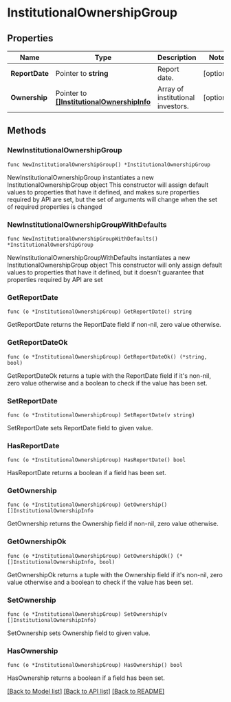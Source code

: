 # InstitutionalOwnershipGroup

## Properties

Name | Type | Description | Notes
------------ | ------------- | ------------- | -------------
**ReportDate** | Pointer to **string** | Report date. | [optional] 
**Ownership** | Pointer to [**[]InstitutionalOwnershipInfo**](InstitutionalOwnershipInfo.md) | Array of institutional investors. | [optional] 

## Methods

### NewInstitutionalOwnershipGroup

`func NewInstitutionalOwnershipGroup() *InstitutionalOwnershipGroup`

NewInstitutionalOwnershipGroup instantiates a new InstitutionalOwnershipGroup object
This constructor will assign default values to properties that have it defined,
and makes sure properties required by API are set, but the set of arguments
will change when the set of required properties is changed

### NewInstitutionalOwnershipGroupWithDefaults

`func NewInstitutionalOwnershipGroupWithDefaults() *InstitutionalOwnershipGroup`

NewInstitutionalOwnershipGroupWithDefaults instantiates a new InstitutionalOwnershipGroup object
This constructor will only assign default values to properties that have it defined,
but it doesn't guarantee that properties required by API are set

### GetReportDate

`func (o *InstitutionalOwnershipGroup) GetReportDate() string`

GetReportDate returns the ReportDate field if non-nil, zero value otherwise.

### GetReportDateOk

`func (o *InstitutionalOwnershipGroup) GetReportDateOk() (*string, bool)`

GetReportDateOk returns a tuple with the ReportDate field if it's non-nil, zero value otherwise
and a boolean to check if the value has been set.

### SetReportDate

`func (o *InstitutionalOwnershipGroup) SetReportDate(v string)`

SetReportDate sets ReportDate field to given value.

### HasReportDate

`func (o *InstitutionalOwnershipGroup) HasReportDate() bool`

HasReportDate returns a boolean if a field has been set.

### GetOwnership

`func (o *InstitutionalOwnershipGroup) GetOwnership() []InstitutionalOwnershipInfo`

GetOwnership returns the Ownership field if non-nil, zero value otherwise.

### GetOwnershipOk

`func (o *InstitutionalOwnershipGroup) GetOwnershipOk() (*[]InstitutionalOwnershipInfo, bool)`

GetOwnershipOk returns a tuple with the Ownership field if it's non-nil, zero value otherwise
and a boolean to check if the value has been set.

### SetOwnership

`func (o *InstitutionalOwnershipGroup) SetOwnership(v []InstitutionalOwnershipInfo)`

SetOwnership sets Ownership field to given value.

### HasOwnership

`func (o *InstitutionalOwnershipGroup) HasOwnership() bool`

HasOwnership returns a boolean if a field has been set.


[[Back to Model list]](../README.md#documentation-for-models) [[Back to API list]](../README.md#documentation-for-api-endpoints) [[Back to README]](../README.md)


